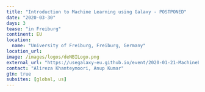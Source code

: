```yaml
---
title: "Introduction to Machine Learning using Galaxy - POSTPONED"
date: "2020-03-30"
days: 3
tease: "in Freiburg"
continent: EU
location:
  name: "University of Freiburg, Freiburg, Germany"
location_url:
image: /images/logos/deNBILogo.png
external_url: "https://usegalaxy-eu.github.io/event/2020-01-21-MachineLearning/plain.html"
contact: "Alireza Khanteymoori, Anup Kumar"
gtn: true
subsites: [global, us]
---
```

